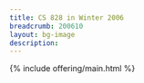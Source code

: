 ```yaml
---
title: CS 828 in Winter 2006
breadcrumb: 200610
layout: bg-image
description:
---
```


{% include offering/main.html %}
